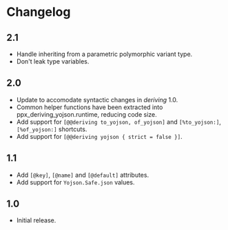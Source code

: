 Changelog
=========

2.1
---

  * Handle inheriting from a parametric polymorphic variant type.
  * Don't leak type variables.

2.0
---

  * Update to accomodate syntactic changes in _deriving_ 1.0.
  * Common helper functions have been extracted into
    ppx_deriving_yojson.runtime, reducing code size.
  * Add support for `[@@deriving to_yojson, of_yojson]`
    and `[%to_yojson:]`, `[%of_yojson:]` shortcuts.
  * Add support for `[@@deriving yojson { strict = false }]`.

1.1
---

  * Add `[@key]`, `[@name]` and `[@default]` attributes.
  * Add support for `Yojson.Safe.json` values.

1.0
---

  * Initial release.
